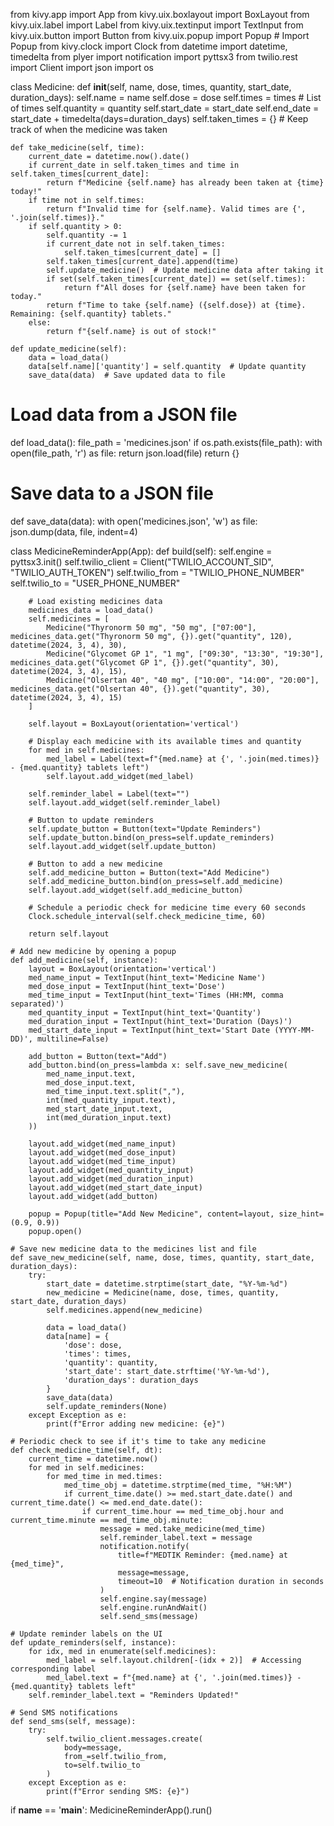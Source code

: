 from kivy.app import App
from kivy.uix.boxlayout import BoxLayout
from kivy.uix.label import Label
from kivy.uix.textinput import TextInput
from kivy.uix.button import Button
from kivy.uix.popup import Popup  # Import Popup
from kivy.clock import Clock
from datetime import datetime, timedelta
from plyer import notification
import pyttsx3
from twilio.rest import Client
import json
import os

class Medicine:
    def __init__(self, name, dose, times, quantity, start_date, duration_days):
        self.name = name
        self.dose = dose
        self.times = times  # List of times
        self.quantity = quantity
        self.start_date = start_date
        self.end_date = start_date + timedelta(days=duration_days)
        self.taken_times = {}  # Keep track of when the medicine was taken

    def take_medicine(self, time):
        current_date = datetime.now().date()
        if current_date in self.taken_times and time in self.taken_times[current_date]:
            return f"Medicine {self.name} has already been taken at {time} today!"
        if time not in self.times:
            return f"Invalid time for {self.name}. Valid times are {', '.join(self.times)}."
        if self.quantity > 0:
            self.quantity -= 1
            if current_date not in self.taken_times:
                self.taken_times[current_date] = []
            self.taken_times[current_date].append(time)
            self.update_medicine()  # Update medicine data after taking it
            if set(self.taken_times[current_date]) == set(self.times):
                return f"All doses for {self.name} have been taken for today."
            return f"Time to take {self.name} ({self.dose}) at {time}. Remaining: {self.quantity} tablets."
        else:
            return f"{self.name} is out of stock!"

    def update_medicine(self):
        data = load_data()
        data[self.name]['quantity'] = self.quantity  # Update quantity
        save_data(data)  # Save updated data to file

# Load data from a JSON file
def load_data():
    file_path = 'medicines.json'
    if os.path.exists(file_path):
        with open(file_path, 'r') as file:
            return json.load(file)
    return {}

# Save data to a JSON file
def save_data(data):
    with open('medicines.json', 'w') as file:
        json.dump(data, file, indent=4)

class MedicineReminderApp(App):
    def build(self):
        self.engine = pyttsx3.init()
        self.twilio_client = Client("TWILIO_ACCOUNT_SID", "TWILIO_AUTH_TOKEN")
        self.twilio_from = "TWILIO_PHONE_NUMBER"
        self.twilio_to = "USER_PHONE_NUMBER"

        # Load existing medicines data
        medicines_data = load_data()
        self.medicines = [
            Medicine("Thyronorm 50 mg", "50 mg", ["07:00"], medicines_data.get("Thyronorm 50 mg", {}).get("quantity", 120), datetime(2024, 3, 4), 30),
            Medicine("Glycomet GP 1", "1 mg", ["09:30", "13:30", "19:30"], medicines_data.get("Glycomet GP 1", {}).get("quantity", 30), datetime(2024, 3, 4), 15),
            Medicine("Olsertan 40", "40 mg", ["10:00", "14:00", "20:00"], medicines_data.get("Olsertan 40", {}).get("quantity", 30), datetime(2024, 3, 4), 15)
        ]

        self.layout = BoxLayout(orientation='vertical')

        # Display each medicine with its available times and quantity
        for med in self.medicines:
            med_label = Label(text=f"{med.name} at {', '.join(med.times)} - {med.quantity} tablets left")
            self.layout.add_widget(med_label)

        self.reminder_label = Label(text="")
        self.layout.add_widget(self.reminder_label)

        # Button to update reminders
        self.update_button = Button(text="Update Reminders")
        self.update_button.bind(on_press=self.update_reminders)
        self.layout.add_widget(self.update_button)

        # Button to add a new medicine
        self.add_medicine_button = Button(text="Add Medicine")
        self.add_medicine_button.bind(on_press=self.add_medicine)
        self.layout.add_widget(self.add_medicine_button)

        # Schedule a periodic check for medicine time every 60 seconds
        Clock.schedule_interval(self.check_medicine_time, 60)

        return self.layout

    # Add new medicine by opening a popup
    def add_medicine(self, instance):
        layout = BoxLayout(orientation='vertical')
        med_name_input = TextInput(hint_text='Medicine Name')
        med_dose_input = TextInput(hint_text='Dose')
        med_time_input = TextInput(hint_text='Times (HH:MM, comma separated)')
        med_quantity_input = TextInput(hint_text='Quantity')
        med_duration_input = TextInput(hint_text='Duration (Days)')
        med_start_date_input = TextInput(hint_text='Start Date (YYYY-MM-DD)', multiline=False)

        add_button = Button(text="Add")
        add_button.bind(on_press=lambda x: self.save_new_medicine(
            med_name_input.text,
            med_dose_input.text,
            med_time_input.text.split(","),
            int(med_quantity_input.text),
            med_start_date_input.text,
            int(med_duration_input.text)
        ))

        layout.add_widget(med_name_input)
        layout.add_widget(med_dose_input)
        layout.add_widget(med_time_input)
        layout.add_widget(med_quantity_input)
        layout.add_widget(med_duration_input)
        layout.add_widget(med_start_date_input)
        layout.add_widget(add_button)

        popup = Popup(title="Add New Medicine", content=layout, size_hint=(0.9, 0.9))
        popup.open()

    # Save new medicine data to the medicines list and file
    def save_new_medicine(self, name, dose, times, quantity, start_date, duration_days):
        try:
            start_date = datetime.strptime(start_date, "%Y-%m-%d")
            new_medicine = Medicine(name, dose, times, quantity, start_date, duration_days)
            self.medicines.append(new_medicine)

            data = load_data()
            data[name] = {
                'dose': dose,
                'times': times,
                'quantity': quantity,
                'start_date': start_date.strftime('%Y-%m-%d'),
                'duration_days': duration_days
            }
            save_data(data)
            self.update_reminders(None)
        except Exception as e:
            print(f"Error adding new medicine: {e}")

    # Periodic check to see if it's time to take any medicine
    def check_medicine_time(self, dt):
        current_time = datetime.now()
        for med in self.medicines:
            for med_time in med.times:
                med_time_obj = datetime.strptime(med_time, "%H:%M")
                if current_time.date() >= med.start_date.date() and current_time.date() <= med.end_date.date():
                    if current_time.hour == med_time_obj.hour and current_time.minute == med_time_obj.minute:
                        message = med.take_medicine(med_time)
                        self.reminder_label.text = message
                        notification.notify(
                            title=f"MEDTIK Reminder: {med.name} at {med_time}",
                            message=message,
                            timeout=10  # Notification duration in seconds
                        )
                        self.engine.say(message)
                        self.engine.runAndWait()
                        self.send_sms(message)

    # Update reminder labels on the UI
    def update_reminders(self, instance):
        for idx, med in enumerate(self.medicines):
            med_label = self.layout.children[-(idx + 2)]  # Accessing corresponding label
            med_label.text = f"{med.name} at {', '.join(med.times)} - {med.quantity} tablets left"
        self.reminder_label.text = "Reminders Updated!"

    # Send SMS notifications
    def send_sms(self, message):
        try:
            self.twilio_client.messages.create(
                body=message,
                from_=self.twilio_from,
                to=self.twilio_to
            )
        except Exception as e:
            print(f"Error sending SMS: {e}")

if __name__ == '__main__':
    MedicineReminderApp().run()
